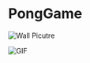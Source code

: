 # PongGame

![Wall Picutre](https://github.com/stevensc4atwit/PongGame/blob/master/COMP3125%20Lab2%20ScreenShot.PNG)

![GIF](file:///C:/Users/stevensc4/Downloads/ezgif.com-gif-maker.gif)
